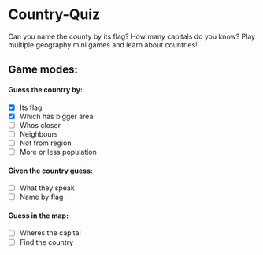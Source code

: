 # Country-Quiz

Can you name the county by its flag? How many capitals do you know? Play multiple geography mini games and learn about countries!

## Game modes:

#### Guess the country by:

- [x] Its flag
- [x] Which has bigger area
- [ ] Whos closer
- [ ] Neighbours
- [ ] Not from region
- [ ] More or less population

#### Given the country guess:

- [ ] What they speak
- [ ] Name by flag

#### Guess in the map:

- [ ] Wheres the capital
- [ ] Find the country
